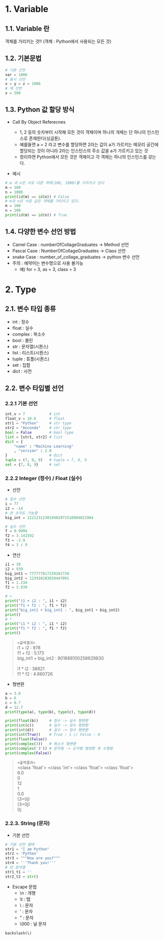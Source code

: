 # 1. Variable
## 1.1. Variable 란
객체를 가리키는 것!!
(객체 : Python에서 사용되는 모든 것)
## 1.2. 기본문법
```python
# 기본 선언
var = 1000
# 동시 선언
x = y = z = 1000
# 재 선언
x = 500
```
## 1.3. Python 값 할당 방식
* Call By Object Referecnes
    - 1, 2 등의 숫자부터 시작해 모든 것이 객체이며 하나의 개체는 단 하나의 인스턴스로 존재한다(싱글톤).
    - 예를들면 a = 2 라고 변수를 할당하면 2라는 값이 a가 가르키는 메모리 공간에 할당되는 것이 아니라 2라는 인스턴스의 주소 값을 a가 가르키고 있는 것
    - 정리하면 Python에서 모든 것은 객체이고 각 객체는 하나의 인스턴스를 갖는다.
    
* 예시
```python
# m 과 n은 서로 다른 객체(100, 1000)를 가리키고 있다
m = 100
n = 1000
print(id(m) == id(n)) # False
# m과 n은 서로 같은 객체를 가리키고 있다.
m = 100
n = 100
print(id(m) == id(n)) # True
```
## 1.4. 다양한 변수 선언 방법
* Camel Case : numberOfCollageGraduates -> Method 선언
* Pascal Case : NumberOfCollageGraduates -> Class 선언
* snake Case : number_of_collage_graduates -> python 변수 선언
* 주의 : 예약어는 변수명으로 사용 불가능
  - 예) for = 3, as = 3, class = 3
  
# 2. Type
## 2.1. 변수 타입 종류
* int : 정수
* float : 실수
* complex : 복소수
* bool : 불린
* str : 문자열(시퀀스)
* list : 리스트(시퀀스)
* tuple : 튜플(시퀀스)
* set : 집합
* dict : 사전
## 2.2. 변수 타입별 선언
### 2.2.1 기본 선언
```python
int_v = 7           # int
float_v = 10.0      # float
str1 = "Python"     # str type
str2 = "Anconda"    # str type
bool = False        # bool type
list = [str1, str2] # list
dict = {
    "name" : "Machine Learning"
    , "version" : 2.0
}                   # dict
tuple = (7, 8, 9)   # tuple = 7, 8, 9
set = {7, 8, 9}     # set
```
### 2.2.2 Integer (정수) / Float (실수)
* 선언
```python
# 정수 선언
i = 77
i2 = -14
# 큰 숫자도 가능함
big_int = 122123123019402971510984021984

# 실수 선언
f = 0.9999
f2 = 3.141592
f3 = -3.9
f4 = 3 / 9
```
* 연산
```python
i1 = 39
i2 = 939
big_int1 = 777777817239182739
big_int2 = 123910283019447091
f1 = 1.234
f2 = 3.939

# +
print("i1 + i2 : ", i1 + i2)
print("f1 + f2 : ", f1 + f2)
print("big_int1 + big_int2 : ", big_int1 + big_int2)
print()
# *
print("i1 * i2 : ", i1 * i2)
print("f1 * f2 : ", f1 * f2)
print()
```
> `<출력결과>` </br>
> i1 + i2 :  978 </br>
> f1 + f2 :  5.173 </br>
> big_int1 + big_int2 :  901688100258629830 </br>
>  </br>
> i1 * i2 :  36621 </br>
> f1 * f2 :  4.860726 </br>
* 형변환
```python
a = 3.0
b = 6
c = 0.7
d = 12.7
print(type(a), type(b), type(c), type(d))

print(float(b))     # 정수 -> 실수 형변환
print(int(c))       # 실수 -> 정수 형변환
print(int(d))       # 실수 -> 정수 형변환
print(int(True))    # True : 1 // False : 0
print(float(False))
print(complex(3))   # 복소수 형변환
print(complex('3')) # 문자형 -> 순자형 형변환 후 수행됨
print(complex(False))
```
> `<출력결과>`</br>
> <class 'float'> <class 'int'> <class 'float'> <class 'float'></br> 
> 6.0 </br>
> 0 </br>
> 12 </br>
> 1 </br>
> 0.0 </br>
> (3+0j) </br>
> (3+0j) </br>
> 0j </br>

### 2.2.3. String (문자)
* 기본 선언
```python
# 기본 선언 형태
str1 = "I am Python"
str2 = 'Python'
str3 = """How are you?"""
str4 = '''Thank you!'''
# 빈 문자열
str1_t1 = ''
str2_t2 = str()
```
* Escape 문법
  - \n  : 개행
  - \t : 탭  
  - \\ : 문자
  - \' : 문자
  - \" : 문자
  - \000 : 널 문자
  
`backslash(\)`